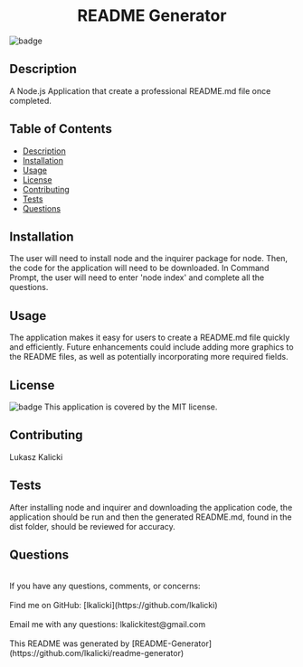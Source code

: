 

  <h1 align="center">README Generator </h1>

  ![badge](https://img.shields.io/badge/license-MIT-brightgreen)
  
  ## Description
  
  A Node.js Application that create a professional README.md file once completed.
  
  ## Table of Contents
  - [Description](#description)
  - [Installation](#installation)
  - [Usage](#usage)
  - [License](#license)
  - [Contributing](#contribution)
  - [Tests](#testing)
  - [Questions](#questions)
  
  ## Installation
  The user will need to install node and the inquirer package for node. 
  Then, the code for the application will need to be downloaded. In Command Prompt, the user will need to enter 'node index' 
  and complete all the questions. 
  
  ## Usage
  The application makes it easy for users to create a README.md file quickly and efficiently. Future enhancements could include adding more graphics to the README files, as well as potentially incorporating more required fields.
  
  ## License
  ![badge](https://img.shields.io/badge/license-MIT-brightgreen)
  This application is covered by the MIT license.
  
  ## Contributing
  Lukasz Kalicki
  
  ## Tests
  After installing node and inquirer and downloading the application code, the application should be run and then the generated README.md, found in the dist folder, should be reviewed for accuracy.
 
  ## Questions
  <br />
  If you have any questions, comments, or concerns: <br />
  <br />
  Find me on GitHub: [lkalicki](https://github.com/lkalicki)<br />
  <br />
  Email me with any questions: lkalickitest@gmail.com<br /><br />
  This README was generated by [README-Generator](https://github.com/lkalicki/readme-generator)
      